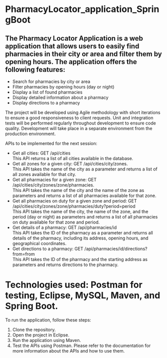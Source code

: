 # PharmacyLocator_application_SpringBoot 

## The Pharmacy Locator Application is a web application that allows users to easily find pharmacies in their city or area and filter them by opening hours. The application offers the following features:

- Search for pharmacies by city or area
- Filter pharmacies by opening hours (day or night)
- Display a list of found pharmacies
- Display detailed information about a pharmacy
- Display directions to a pharmacy

The project will be developed using Agile methodology with short iterations to ensure a good responsiveness to client requests. Unit and integration tests will be performed regularly throughout development to ensure code quality. Development will take place in a separate environment from the production environment.

APIs to be implemented for the next session:

- Get all cities: GET /api/cities  
This API returns a list of all cities available in the database.
- Get all zones for a given city:
GET /api/cities/city/zones.  
This API takes the name of the city as a parameter and returns a list of all zones available for that city.
- Get all pharmacies for a given zone:
GET /api/cities/city/zones/zone/pharmacies.  
This API takes the name of the city and the name of the zone as parameters and returns a list of all pharmacies available for that zone.  
- Get all pharmacies on duty for a given zone and period:
GET /api/cities/city/zones/zone/pharmacies/duty?period=period   
This API takes the name of the city, the name of the zone, and the period (day or night) as parameters and returns a list of all pharmacies on duty available for that zone and period.  
- Get details of a pharmacy:
GET /api/pharmacies/id  
This API takes the ID of the pharmacy as a parameter and returns all details of the pharmacy, including its address, opening hours, and geographical coordinates.  
- Get directions to a pharmacy:
GET /api/pharmacies/id/directions?from=from  
This API takes the ID of the pharmacy and the starting address as parameters and returns directions to the pharmacy.
# Technologies used: Postman for testing, Eclipse, MySQL, Maven, and Spring Boot.

To run the application, follow these steps:

1. Clone the repository.
2. Open the project in Eclipse.
3. Run the application using Maven.
4. Test the APIs using Postman.
Please refer to the documentation for more information about the APIs and how to use them.
